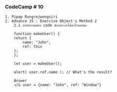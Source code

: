 ### CodeCamp # 10
    1. Pipop Rungrojwongsiri
    2. Advance JS : Exercise Object's Method 2
        2.1 การทำงานของ code ดังกล่าวจะได้อะไรออกมา

        function makeUser() {
        return {
            name: "John",
            ref: this
        };
        };

        let user = makeUser();

        alert( user.ref.name ); // What's the result?

        Answer
        จะได้ user = {name: "John", ref: "Window"}